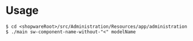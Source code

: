 # Usage

```shell
$ cd <shopwareRoot>/src/Administration/Resources/app/administration
$ ./main sw-component-name-without-"<" modelName
```